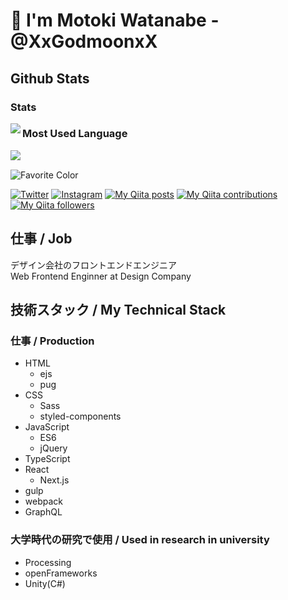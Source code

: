 # 👋 I'm Motoki Watanabe - @XxGodmoonxX

## Github Stats

### Stats

<a href="https://github.com/anuraghazra/github-readme-stats">
  <img align="left" src="https://github-readme-stats.vercel.app/api?username=XxGodmoonxX&count_private=true&show_icons=true" />
</a>

### Most Used Language

<a href="https://github.com/anuraghazra/github-readme-stats">  
  <!--<img align="left" src="https://github-readme-stats.vercel.app/api/top-langs/?username=XxGodmoonxX" />-->
  <img align="left" src="https://github-readme-stats.vercel.app/api/top-langs/?username=XxGodmoonxX&hide=c,asp,objective-c,makefile,c%2B%2B,objective-c%2B%2B,c%23&langs_count=5" />
</a>
  
<br>

![Favorite Color](https://img.shields.io/badge/Favorite%20Color-%230000ff-%230000ff)

[![Twitter](https://img.shields.io/twitter/follow/XxGodmoonxX?style=social)](https://twitter.com/XxGodmoonxX)
[![Instagram](https://img.shields.io/badge/Instagram-%40xxgodmoonxx-%23C13584)](https://www.instagram.com/xxgodmoonxx/)
[![My Qiita posts](https://qiita-badge.apiapi.app/s/XxGodmoonxX/posts.svg)](http://qiita.com/XxGodmoonxX)
[![My Qiita contributions](https://qiita-badge.apiapi.app/s/XxGodmoonxX/contributions.svg)](http://qiita.com/XxGodmoonxX)
[![My Qiita followers](https://qiita-badge.apiapi.app/s/XxGodmoonxX/followers.svg)](http://qiita.com/XxGodmoonxX)

<!-- 正直なところ、Most Used Languagesの大半はUnity ARKit Pluginをimportしたコードです。今は主にJavaScriptを書いているので、JavaScriptがTop5に入れるようにまずは頑張ります。<br>
To be honest, most of the Most Used Language is code that imported the Unity ARKit Plugin. I'm mainly writing JavaScript right now, so I'll do my best to get JavaScript into the Top 5 first. -->

## 仕事 / Job
デザイン会社のフロントエンドエンジニア<br>
Web Frontend Enginner at Design Company

## 技術スタック / My Technical Stack

### 仕事 / Production

- HTML
  - ejs
  - pug
- CSS
  - Sass
  - styled-components
- JavaScript
  - ES6
  - jQuery
- TypeScript
- React
  - Next.js
- gulp
- webpack
- GraphQL

### 大学時代の研究で使用 / Used in research in university

- Processing
- openFrameworks
- Unity(C#)
